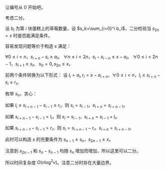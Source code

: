 让编号从 $0$ 开始吧。

考虑二分。

设 $b_i$ 为第 $i$ 块蛋糕上的草莓数量，设 $s_k=\sum_{i=0}^i b_i$，二分检验当 $s_{2n}=x$ 时是否能满足条件。

容易发现问题等价于构造 $s$ 满足：

$\forall 0\le i<n$，$s_{i+n}-s_i \ge a_i$。
$\forall n\le i<2n$，$s_i-s_{i-n} \le x-a_i$。
$\forall 0\le i<2n-1$，$s_{i+1}\ge s_i$。
$s_0=0,s_{2n}\le x$。

前两个条件转换为以下形式：
设 $l_i=a_i,r_i=x-a_{i+n}$，$\forall 0\le i<n$，$l_i\le s_{i+n}-s_i \le r_i$。

枚举 $s_n$，贪心：

如果 $l_i\le s_{i+n-1}-s_{i-1} \le r_i$，则 $s_i=s_{i-1}$，$s_{i+n}=s_{i+n-1}$。

如果 $s_{i+n-1}-s_{i-1} <l_i$，则 $s_i=s_{i-1}$，$s_{i+n}=s_{i-1}+l_i$。

如果 $s_{i+n-1}-s_{i-1} >r_i$，则 $s_i=s_{i+n-1}-r_i$，$s_{i+n}=s_{i+n-1}$。

此时可以构造 $s$ 的充要条件为 $s_{n-1}\le s_n$，$s_{2n-1}\le x$。

注意到 $s_{2n-1}$ 和 $s_n-s_{n-1}$ 均随 $s_n$ 增加而增加，所以这里可以二分。

所以时间复杂度 $O(n\log ^2v)$。注意二分时存在大量边界。